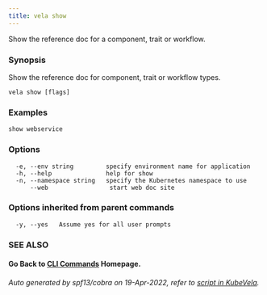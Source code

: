 ```yaml
---
title: vela show
---
```


Show the reference doc for a component, trait or workflow.

### Synopsis

Show the reference doc for component, trait or workflow types.

```
vela show [flags]
```

### Examples

```
show webservice
```

### Options

```
  -e, --env string         specify environment name for application
  -h, --help               help for show
  -n, --namespace string   specify the Kubernetes namespace to use
      --web                 start web doc site
```

### Options inherited from parent commands

```
  -y, --yes   Assume yes for all user prompts
```

### SEE ALSO



#### Go Back to [CLI Commands](vela) Homepage.


###### Auto generated by spf13/cobra on 19-Apr-2022, refer to [script in KubeVela](https://github.com/oam-dev/kubevela/tree/master/hack/docgen).
